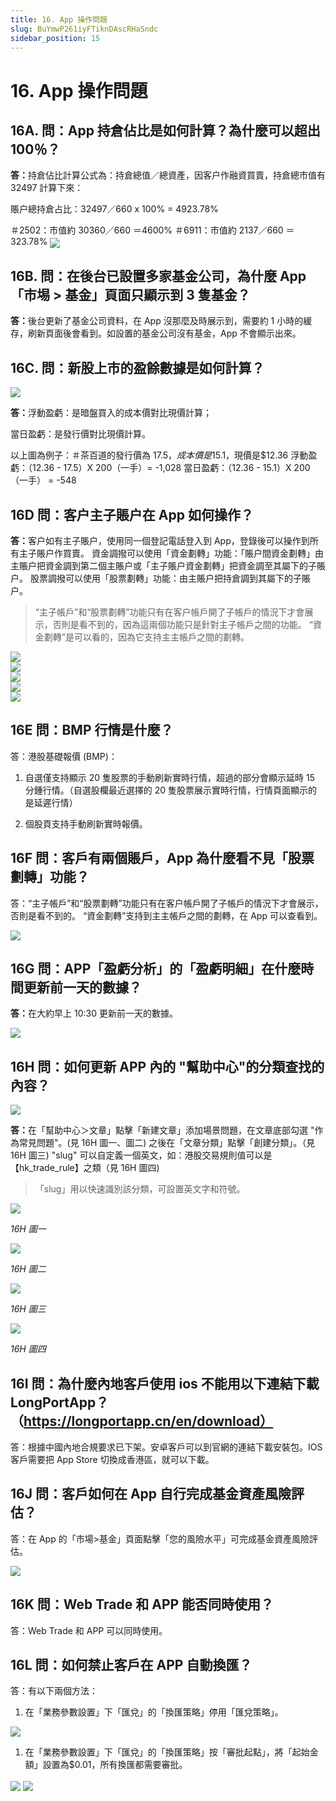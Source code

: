 ```yaml
---
title: 16. App 操作問題
slug: BuYmwP261iyFTiknDAscRHaSndc
sidebar_position: 15
---
```



# 16. App 操作問題

## 16A. 問：App 持倉佔比是如何計算？為什麼可以超出 100％？

<b>答：</b>持倉佔比計算公式為：持倉總值／總資產，因客户作融資買賣，持倉總市值有 32497 計算下來：

賬户總持倉占比：32497／660 x 100% = 4923.78%   

＃2502：市值約 30360／660 ＝4600%
＃6911：市值約 2137／660 ＝ 323.78% 
<img src="/assets/CF2Jb0wfDocCdkxP5q7cIGotn2b.png" src-width="652" src-height="1134" align="center"/>
## 16B. 問：在後台已設置多家基金公司，為什麼 App「市埸 &gt; 基金」頁面只顯示到 3 隻基金？
<b>答：</b>後台更新了基金公司資料，在 App 沒那麼及時展示到，需要約 1 小時的緩存，刷新頁面後會看到。如設置的基金公司沒有基金，App 不會顯示出來。

## 16C. 問：新股上市的盈餘數據是如何計算？

<img src="/assets/RhmZbOdCboBpIUxrQH6ct16Pn2d.png" src-width="1305" src-height="884" align="center"/>

<b>答：</b>浮動盈虧：是暗盤買入的成本價對比現價計算；

當日盈虧：是發行價對比現價計算。

以上圖為例子：＃茶百道的發行價為 $17.5，成本價是$15.1，現價是$12.36
浮動盈虧：（12.36 - 17.5）X 200（一手）= -1,028
當日盈虧：（12.36 - 15.1）X 200（一手） = -548

## 16D 問：客户主子賬户在 App 如何操作？

<b>答：</b>客户如有主子賬户，使用同一個登記電話登入到 App，登錄後可以操作到所有主子賬户作買賣。
資金調撥可以使用「資金劃轉」功能：「賬户間資金劃轉」由主賬户把資金調到第二個主賬户或「主子賬户資金劃轉」把資金調至其屬下的子賬户。
股票調撥可以使用「股票劃轉」功能：由主賬户把持倉調到其屬下的子賬户。


> “主子帳戶”和“股票劃轉”功能只有在客户帳戶開了子帳戶的情況下才會展示，否則是看不到的，因為這兩個功能只是針對主子帳戶之間的功能。 
“資金劃轉”是可以看的，因為它支持主主帳戶之間的劃轉。

<div class="flex gap-3 columns-5" column-size="5">
<div class="w-[20%]" width-ratio="20">
<img src="/assets/Y6uQbkVuBotBlCxFa6Qc3Vy3njd.png" src-width="634" src-height="1334" align="center"/>
</div>
<div class="w-[20%]" width-ratio="20">
<img src="/assets/HIlabLo25oqyVTxe5ESceSWYn0g.png" src-width="642" src-height="1344" align="center"/>
</div>
<div class="w-[20%]" width-ratio="20">
<img src="/assets/Skj6bmdW4oClJnxOWJrcHqVJnaf.png" src-width="642" src-height="1338" align="center"/>
</div>
<div class="w-[18%]" width-ratio="18">
<img src="/assets/Qnz0bRSQFoMA1ZxkEMPcStC9nXc.png" src-width="590" src-height="1324" align="center"/>
</div>
<div class="w-[20%]" width-ratio="20">
<img src="/assets/RBPAbX4i4oI2aTxrXa2cEEzCnXg.png" src-width="638" src-height="1330" align="center"/>
</div>
</div>

## 16E 問：BMP 行情是什麼？

答：港股基礎報價 (BMP)：

1. 自選僅支持顯示 20 隻股票的手動刷新實時行情，超過的部分會顯示延時 15 分鍾行情。（自選股欄最近選擇的 20 隻股票展示實時行情，行情頁面顯示的是延遲行情）

2. 個股頁支持手動刷新實時報價。

## 16F 問：客戶有兩個賬戶，App 為什麼看不見「股票劃轉」功能？

答：“主子帳戶”和“股票劃轉”功能只有在客户帳戶開了子帳戶的情況下才會展示，否則是看不到的。
“資金劃轉”支持到主主帳戶之間的劃轉，在 App 可以查看到。

<img src="/assets/WJsibqUIoo8EPox4skwcXKVqnSd.png" src-width="716" src-height="1382" align="center"/>

## 16G 問：APP「盈虧分析」的「盈虧明細」在什麼時間更新前一天的數據？

<b>答：</b>在大約早上 10:30 更新前一天的數據。

<img src="/assets/MfKubNAyRosAPIxDwBIcnKyvnVg.png" src-width="734" src-height="1464" align="center"/>

## 16H 問：如何更新 APP 內的 "幫助中心"的分類查找的內容？

<img src="/assets/XU6ZbZ7kDo4nydx7SZEcA5Hhnvb.png" src-width="618" src-height="1366" align="center"/>

<b>答：</b>在「幫助中心＞文章」點擊「新建文章」添加場景問題，在文章底部勾選 "作為常見問題"。(見 16H 圖一、圖二)
之後在「文章分類」點擊「創建分類」。（見 16H 圖三) 
"slug" 可以自定義一個英文，如：港股交易規則值可以是【hk_trade_rule】之類（見 16H 圖四)

> 「slug」用以快速識別該分類，可設置英文字和符號。

<img src="/assets/HAZbb50yMoqsGExIXamcpBkwnAc.png" src-width="2710" src-height="740" align="center"/>

<em>16H 圖一</em>

<img src="/assets/OzHbbdIiXoNpAJxGpNWcROAhnpe.png" src-width="2416" src-height="1408" align="center"/>

<em>16H 圖二</em>

<img src="/assets/QCB7bTiwpoHieqx1GfWcQwsEn4f.png" src-width="2708" src-height="662" align="center"/>

<em>16H 圖三</em>

<img src="/assets/Lsb0bGYm2oWND6x278lcKUCynZc.png" src-width="2700" src-height="786" align="center"/>

<em>16H 圖四</em>

## 16I 問：為什麼內地客戶使用 ios 不能用以下連結下載 LongPortApp？（https://longportapp.cn/en/download）

答：根據中國內地合規要求已下架。安卓客戶可以到官網的連結下載安裝包。IOS 客戶需要把 App Store 切換成香港區，就可以下載。

## 16J 問：客戶如何在 App 自行完成基金資產風險評估？

答：在 App 的「市場&gt;基金」頁面點擊「您的風險水平」可完成基金資產風險評估。

<img src="/assets/PbQZbawv7oR886xkR9QcO2wunBg.png" src-width="714" src-height="1426" align="center"/>

## 16K 問：Web Trade 和 APP 能否同時使用？

答：Web Trade 和 APP 可以同時使用。

## 16L 問：如何禁止客戶在 APP 自動換匯？

答：有以下兩個方法：

1. 在「業務參數設置」下「匯兌」的「換匯策略」停用「匯兌策略」。

<img src="/assets/SpJQbAGaBo0QX5xm6upcErsGndc.png" src-width="2842" src-height="1376" align="center"/>

1. 在「業務參數設置」下「匯兌」的「換匯策略」按「審批起點」，將「起始金額」設置為$0.01，所有換匯都需要審批。

<img src="/assets/SdfrbSvGaoVGSwxHS3Ycw2lhnye.png" src-width="2850" src-height="1388" align="center"/>

<img src="/assets/KZzqb4kMLoznqCxfTsWcogCHnth.png" src-width="2824" src-height="1364" align="center"/>

